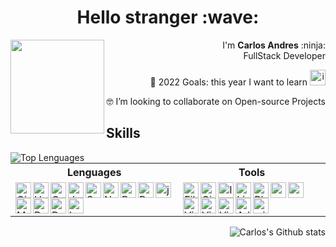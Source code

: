 <h1 align="center">Hello stranger :wave:</h1>

<img align="left" src="https://media.giphy.com/media/5eLDrEaRGHegx2FeF2/giphy.gif" width="150px">
<p align="right"> I'm <strong>Carlos Andres</strong> :ninja: <br> FullStack Developer
</p>     

<p align="right" style="list-style-type:none">
    <p align="right">🎯 2022 Goals: this year I want to learn <img alt="icono de QT framework" src="https://cdn.jsdelivr.net/gh/devicons/devicon/icons/qt/qt-original.svg" width="25px"/>
    </p>
    <p align="right">🤓 I’m looking to collaborate on Open-source Projects</p>
</p>
 
<h2>Skills</h2>


<a href="https://www.linkedin.com/in/carlosandresalzate/">
    <img align="left" src="https://github-readme-stats.vercel.app/api/top-langs/?username=carlosandresalzate&langs_count=8&layout=compact&theme=gruvbox&hide_border=true&locale=es&card_width=1000" alt="Top Lenguages" />
</a>

<table>
    <tr>
        <th>Lenguages</th>
        <th>Tools</th>
    </tr>
    <tr>
        <td>
            <img align="left" src="https://cdn.jsdelivr.net/gh/devicons/devicon/icons/git/git-original.svg" width="25px" alt="Git"/>
            <img align="left" src="https://cdn.jsdelivr.net/gh/devicons/devicon/icons/html5/html5-plain.svg" width="25px" alt="HTML"/>
            <img align="left" src="https://cdn.jsdelivr.net/gh/devicons/devicon/icons/css3/css3-plain.svg" width="25px" alt="Css3"/>
            <img align="left" src="https://cdn.jsdelivr.net/gh/devicons/devicon/icons/javascript/javascript-plain.svg" width="25px" alt="Javascript"/>
            <img src="https://cdn.jsdelivr.net/gh/devicons/devicon/icons/jquery/jquery-original.svg" width="25px" alt="jQuery"/>
            <img align="left" src="https://cdn.jsdelivr.net/gh/devicons/devicon/icons/sass/sass-original.svg" width="25px" alt="Sass"/>
            <img align="left" src="https://cdn.jsdelivr.net/gh/devicons/devicon/icons/nodejs/nodejs-original.svg" width="25px" alt="NodeJs"/>
            <img align="left" src="https://cdn.jsdelivr.net/gh/devicons/devicon/icons/bootstrap/bootstrap-original.svg" width="25px" alt="Bootstrap"/>
            <img align="left" src="https://cdn.jsdelivr.net/gh/devicons/devicon/icons/bulma/bulma-plain.svg" width="25px" alt="Bulma"/>
            <img align="left" src="https://cdn.jsdelivr.net/gh/devicons/devicon/icons/materialui/materialui-original.svg" width="25px" alt="Material Ui"/>
            <img align="left" src="https://cdn.jsdelivr.net/gh/devicons/devicon/icons/react/react-original.svg" width="25px" alt="ReactJs"/>
            <img align="left" src="https://cdn.jsdelivr.net/gh/devicons/devicon/icons/python/python-original.svg" width="25px" alt="Python"/>
            <img align="left" src="https://cdn.jsdelivr.net/gh/devicons/devicon/icons/bash/bash-original.svg" width="25px" alt="bash"/>
        </td>
        <td>
            <img align="left" src="https://cdn.jsdelivr.net/gh/devicons/devicon/icons/filezilla/filezilla-plain.svg" width="25px" alt="Filezilla"/>
            <img align="left" src="https://cdn.jsdelivr.net/gh/devicons/devicon/icons/github/github-original.svg" width="25px" alt="GitHub"/>
            <img align="left" src="https://cdn.jsdelivr.net/gh/devicons/devicon/icons/illustrator/illustrator-plain.svg" width="25px" alt="Illustrator" />
            <img align="left" src="https://cdn.jsdelivr.net/gh/devicons/devicon/icons/linux/linux-original.svg" width="25px" alt="Linux "/>
            <img align="left" src="https://cdn.jsdelivr.net/gh/devicons/devicon/icons/photoshop/photoshop-plain.svg" width="25px" alt="Photoshop"/>
            <img align="left" src="https://cdn.jsdelivr.net/gh/devicons/devicon/icons/raspberrypi/raspberrypi-original.svg" width="25px" alt="raspberryPi"/>
            <img align="left" src="	https://www.sublimehq.com/images/sublime_text.png" width="25px">
            <img align="left" src="https://cdn.jsdelivr.net/gh/devicons/devicon/icons/vim/vim-original.svg" width="25px" alt="Vim"/>
            <img align="left" src="https://cdn.jsdelivr.net/gh/devicons/devicon/icons/visualstudio/visualstudio-plain.svg" width="25px" alt="Visual Studio"/>
            <img align="left" src="https://cdn.jsdelivr.net/gh/devicons/devicon/icons/vscode/vscode-original.svg" width="25px"  alt="Visual Studio Code"/>
            <img align="left" src="https://cdn.jsdelivr.net/gh/devicons/devicon/icons/xd/xd-plain.svg" width="25" alt="Adobe XD"/>
            <img align="left" src="https://devicons.railway.app/i/windows10.svg" width="25px" alt="windows">
        </td>
    </tr>
</table>

<a href="https://www.linkedin.com/in/carlosandresalzate/">
    <img align="right" src="https://github-readme-stats.vercel.app/api?username=carlosandresalzate&hide=contribs,starts,issues,prs&show_icons=true&theme=gruvbox&include_all_commits=true&hide_border=true&locale=es" alt="Carlos's Github stats" />
</a>